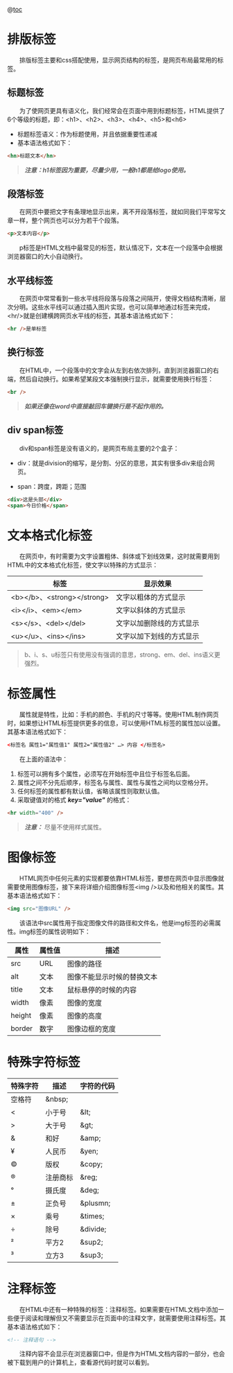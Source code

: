 @[toc](Html标签)

# 排版标签
&emsp;&emsp;排版标签主要和css搭配使用，显示网页结构的标签，是网页布局最常用的标签。

## 标题标签
&emsp;&emsp;为了使网页更具有语义化，我们经常会在页面中用到标题标签，HTML提供了6个等级的标题，即：&lt;h1&gt;、&lt;h2&gt;、&lt;h3&gt;、&lt;h4&gt;、&lt;h5&gt;和&lt;h6&gt;

+ 标题标签语义：作为标题使用，并且依据重要性递减
+ 基本语法格式如下：

```html
<hn>标题文本</hn>
```

> *__注意：h1标签因为重要，尽量少用，一般h1都是给logo使用。__*

## 段落标签
&emsp;&emsp;在网页中要把文字有条理地显示出来，离不开段落标签，就如同我们平常写文章一样，整个网页也可以分为若干个段落。

```html
<p>文本内容</p>
```

&emsp;&emsp;p标签是HTML文档中最常见的标签，默认情况下，文本在一个段落中会根据浏览器窗口的大小自动换行。

## 水平线标签
&emsp;&emsp;在网页中常常看到一些水平线将段落与段落之间隔开，使得文档结构清晰，层次分明。这些水平线可以通过插入图片实现，也可以简单地通过标签来完成，&lt;hr/&gt;就是创建横跨网页水平线的标签，其基本语法格式如下：

```html
<hr />是单标签
```

## 换行标签
&emsp;&emsp;在HTML中，一个段落中的文字会从左到右依次排列，直到浏览器窗口的右端，然后自动换行。如果希望某段文本强制换行显示，就需要使用换行标签：

```html
<br />
```

> *__如果还像在word中直接敲回车键换行是不起作用的。__*

## div span标签
&emsp;&emsp;div和span标签是没有语义的，是网页布局主要的2个盒子：

+ div：就是division的缩写，是分割、分区的意思，其实有很多div来组合网页。

+ span：跨度，跨距；范围    

```html
<div>这是头部</div>    
<span>今日价格</span>
```

# 文本格式化标签
&emsp;&emsp;在网页中，有时需要为文字设置粗体、斜体或下划线效果，这时就需要用到HTML中的文本格式化标签，使文字以特殊的方式显示：

标签 | 显示效果   
-|-
&lt;b&gt;&lt;/b&gt;、&lt;strong&gt;&lt;/strong&gt; | 文字以粗体的方式显示 |
&lt;i&gt;&lt;/i&gt;、&lt;em&gt;&lt;/em&gt; | 文字以斜体的方式显示 |
&lt;s&gt;&lt;/s&gt;、&lt;del&gt;&lt;/del&gt; | 文字以加删除线的方式显示 |
&lt;u&gt;&lt;/u&gt;、&lt;ins&gt;&lt;/ins&gt; | 文字以加下划线的方式显示 |

> b、i、s、u标签只有使用没有强调的意思，strong、em、del、ins语义更强烈。

# 标签属性
&emsp;&emsp;属性就是特性，比如：手机的颜色、手机的尺寸等等。使用HTML制作网页时，如果想让HTML标签提供更多的信息，可以使用HTML标签的属性加以设置。其基本语法格式如下：

```html
<标签名 属性1="属性值1" 属性2="属性值2" …> 内容 </标签名>
```

&emsp;&emsp;在上面的语法中：

1. 标签可以拥有多个属性，必须写在开始标签中且位于标签名后面。
2. 属性之间不分先后顺序，标签名与属性、属性与属性之间均以空格分开。
3. 任何标签的属性都有默认值，省略该属性则取默认值。
4. 采取键值对的格式 *__key="value"__* 的格式：

```html
<hr width="400" />
```

> *__注意：__* 尽量不使用样式属性。

# 图像标签
&emsp;&emsp;HTML网页中任何元素的实现都要依靠HTML标签，要想在网页中显示图像就需要使用图像标签，接下来将详细介绍图像标签&lt;img /&gt;以及和他相关的属性。其基本语法格式如下：

```html
<img src="图像URL" />
```

&emsp;&emsp;该语法中src属性用于指定图像文件的路径和文件名，他是img标签的必需属性。img标签的属性说明如下：

属性| 属性值| 描述
-|-|-
src | URL | 图像的路径
alt | 文本 | 图像不能显示时候的替换文本
title | 文本 | 鼠标悬停的时候的内容
width | 像素 | 图像的宽度
height | 像素 | 图像的高度
border | 数字 | 图像边框的宽度

# 特殊字符标签

特殊字符 | 描述 | 字符的代码
-|-|-
|空格符|\&nbsp;
&lt;|小于号|\&lt;
&gt;|大于号|\&gt;
&amp;|和好|\&amp;
&yen;|人民币|\&yen;
&copy;|版权|\&copy;
&reg;|注册商标|\&reg;
&deg;|摄氏度|\&deg;
&plusmn;|正负号|\&plusmn;
&times;|乘号|\&times;
&divide;|除号|\&divide;
&sup2;|平方2|\&sup2;
&sup3;|立方3|\&sup3;


# 注释标签
&emsp;&emsp;在HTML中还有一种特殊的标签：注释标签。如果需要在HTML文档中添加一些便于阅读和理解但又不需要显示在页面中的注释文字，就需要使用注释标签。其基本语法格式如下：
​        
```html
<!-- 注释语句 -->
```

&emsp;&emsp;注释内容不会显示在浏览器窗口中，但是作为HTML文档内容的一部分，也会被下载到用户的计算机上，查看源代码时就可以看到。

